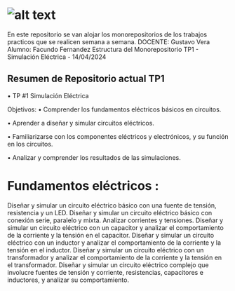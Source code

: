 # ![alt text](Logo.png)

En este repositorio se van alojar los monorepositorios de los trabajos practicos que se realicen semana a semana.
DOCENTE: Gustavo Vera
Alumno: Facundo Fernandez
Estructura del Monorepositorio
TP1 - Simulación Eléctrica - 14/04/2024

## Resumen de Repositorio actual TP1
• TP #1 Simulación Eléctrica

Objetivos:
• Comprender los fundamentos eléctricos básicos en circuitos.

• Aprender a diseñar y simular circuitos eléctricos.

• Familiarizarse con los componentes eléctricos y electrónicos, y su función en los circuitos.

• Analizar y comprender los resultados de las simulaciones.

# Fundamentos eléctricos :
Diseñar y simular un circuito eléctrico básico con una fuente de tensión, resistencia y un LED.
Diseñar y simular un circuito eléctrico básico con conexión serie, paralelo y mixta. Analizar corrientes y tensiones.
Diseñar y simular un circuito eléctrico con un capacitor y analizar el comportamiento de la corriente y la tensión en el capacitor.
Diseñar y simular un circuito eléctrico con un inductor y analizar el comportamiento de la corriente y la tensión en el inductor.
Diseñar y simular un circuito eléctrico con un transformador y analizar el comportamiento de la corriente y la tensión en el transformador.
Diseñar y simular un circuito eléctrico complejo que involucre fuentes de tensión y corriente, resistencias, capacitores e inductores, y analizar su comportamiento.